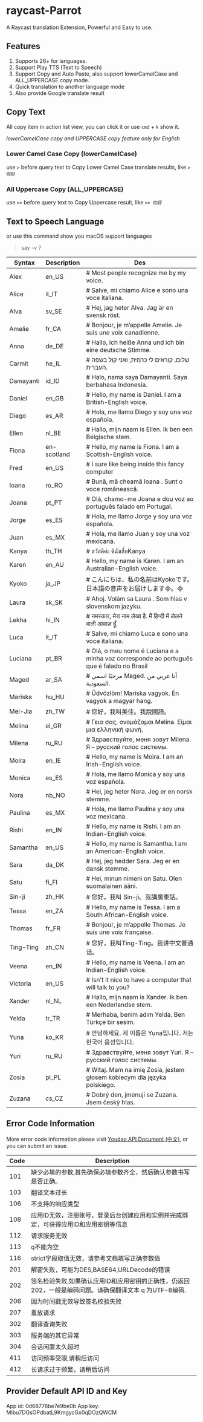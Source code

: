 # raycast-Parrot
A Raycast translation Extension, Powerful and Easy to use.

## Features
1. Supports 26+ for languages.
2. Support Play TTS (Text to Speech)
3. Support Copy and Auto Paste, also support lowerCamelCase and ALL_UPPERCASE copy mode.
4. Quick translation to another language mode
5. Also provide Google translate result

## Copy Text

All copy item in action list view, you can click it or use `cmd` + `k` show it.

*lowerCamelCase copy and UPPERCASE copy feature only for English*

### Lower Camel Case Copy (lowerCamelCase)
use ```>``` before query text to Copy Lower Camel Case translate results, like `> 你好`

### All Uppercase Copy (ALL_UPPERCASE)
use ```>>``` before query text to Copy Uppercase result, like `>> 你好` 


## Text to Speech Language

or use this command show you macOS support languages
> say -v \?

| Syntax      | Description | Des |
| ----------- | ----------- | ----------- |
|Alex |                en_US|  # Most people recognize me by my voice.
|Alice |               it_IT|    # Salve, mi chiamo Alice e sono una voce italiana.
|Alva|                sv_SE|    # Hej, jag heter Alva. Jag är en svensk röst.
|Amelie|              fr_CA|    # Bonjour, je m’appelle Amelie. Je suis une voix canadienne.
|Anna|                de_DE|    # Hallo, ich heiße Anna und ich bin eine deutsche Stimme.
|Carmit|              he_IL|    # שלום. קוראים לי כרמית, ואני קול בשפה העברית.
|Damayanti|           id_ID|    # Halo, nama saya Damayanti. Saya berbahasa Indonesia.
|Daniel|              en_GB|    # Hello, my name is Daniel. I am a British-English voice.
|Diego|               es_AR|    # Hola, me llamo Diego y soy una voz española.
|Ellen|               nl_BE|    # Hallo, mijn naam is Ellen. Ik ben een Belgische stem.
|Fiona|               en-scotland| # Hello, my name is Fiona. I am a Scottish-English voice.
|Fred|                en_US|    # I sure like being inside this fancy computer
|Ioana|               ro_RO|    # Bună, mă cheamă Ioana . Sunt o voce românească.
|Joana|               pt_PT|    # Olá, chamo-me Joana e dou voz ao português falado em Portugal.
|Jorge|               es_ES|    # Hola, me llamo Jorge y soy una voz española.
|Juan|                es_MX|    # Hola, me llamo Juan y soy una voz mexicana.
|Kanya|               th_TH|    # สวัสดีค่ะ ดิฉันชื่อKanya
|Karen|               en_AU|    # Hello, my name is Karen. I am an Australian-English voice.
|Kyoko|               ja_JP|    # こんにちは、私の名前はKyokoです。日本語の音声をお届けします。
|Laura|               sk_SK |   # Ahoj. Volám sa Laura . Som hlas v slovenskom jazyku.
|Lekha|              hi_IN |   # नमस्कार, मेरा नाम लेखा है. मैं हिन्दी में बोलने वाली आवाज़ हूँ.
|Luca|                it_IT |   # Salve, mi chiamo Luca e sono una voce italiana.
|Luciana             |pt_BR|    # Olá, o meu nome é Luciana e a minha voz corresponde ao português que é falado no Brasil
|Maged               |ar_SA|    # مرحبًا اسمي Maged. أنا عربي من السعودية.
|Mariska             |hu_HU|    # Üdvözlöm! Mariska vagyok. Én vagyok a magyar hang.
|Mei-Jia             |zh_TW|    # 您好，我叫美佳。我說國語。
|Melina              |el_GR|    # Γεια σας, ονομάζομαι Melina. Είμαι μια ελληνική φωνή.
|Milena              |ru_RU|    # Здравствуйте, меня зовут Milena. Я – русский голос системы.
|Moira               |en_IE|   # Hello, my name is Moira. I am an Irish-English voice.
|Monica              |es_ES|    # Hola, me llamo Monica y soy una voz española.
|Nora                |nb_NO|    # Hei, jeg heter Nora. Jeg er en norsk stemme.
|Paulina             |es_MX|    # Hola, me llamo Paulina y soy una voz mexicana.
|Rishi               |en_IN|    # Hello, my name is Rishi. I am an Indian-English voice.
|Samantha            |en_US|    # Hello, my name is Samantha. I am an American-English voice.
|Sara                |da_DK|    # Hej, jeg hedder Sara. Jeg er en dansk stemme.
|Satu                |fi_FI|    # Hei, minun nimeni on Satu. Olen suomalainen ääni.
|Sin-ji              |zh_HK|    # 您好，我叫 Sin-ji。我講廣東話。
|Tessa               |en_ZA|    # Hello, my name is Tessa. I am a South African-English voice.
|Thomas              |fr_FR   | # Bonjour, je m’appelle Thomas. Je suis une voix française.
|Ting-Ting           |zh_CN   | # 您好，我叫Ting-Ting。我讲中文普通话。
|Veena               |en_IN   | # Hello, my name is Veena. I am an Indian-English voice.
|Victoria            |en_US   | # Isn't it nice to have a computer that will talk to you?
|Xander              |nl_NL   | # Hallo, mijn naam is Xander. Ik ben een Nederlandse stem.
|Yelda|               tr_TR|    # Merhaba, benim adım Yelda. Ben Türkçe bir sesim.
|Yuna|                ko_KR|    # 안녕하세요. 제 이름은 Yuna입니다. 저는 한국어 음성입니다.
|Yuri|                ru_RU|    # Здравствуйте, меня зовут Yuri. Я – русский голос системы.
|Zosia|               pl_PL|    # Witaj. Mam na imię Zosia, jestem głosem kobiecym dla języka polskiego.
|Zuzana|              cs_CZ|    # Dobrý den, jmenuji se Zuzana. Jsem český hlas.

## Error Code Information
More error code information please visit [Youdao API Document (中文)](https://ai.youdao.com/DOCSIRMA/html/自然语言翻译/API文档/文本翻译服务/文本翻译服务-API文档.html),
or you can submit an issue. 

|Code |	Description|
| ----------- | ----------- |
|101 |	缺少必填的参数,首先确保必填参数齐全，然后确认参数书写是否正确。|
|103|	翻译文本过长|
|106|	不支持的响应类型|
|108|	应用ID无效，注册账号，登录后台创建应用和实例并完成绑定，可获得应用ID和应用密钥等信息|
|112|	请求服务无效|
|113|	q不能为空|
|116|	strict字段取值无效，请参考文档填写正确参数值|
|201|	解密失败，可能为DES,BASE64,URLDecode的错误|
|202|	签名检验失败,如果确认应用ID和应用密钥的正确性，仍返回202，一般是编码问题。请确保翻译文本 q 为UTF-8编码.|
|206|	因为时间戳无效导致签名校验失败|
|207|	重放请求|
|302|	翻译查询失败|
|303|	服务端的其它异常|
|304|	会话闲置太久超时|
|411|	访问频率受限,请稍后访问|
|412|	长请求过于频繁，请稍后访问|

## Provider Default API ID and Key

App id: 0d68776be7e9be0b
App key: MIbu7DGsOPdbatL9KmgycGx0qDOzQWCM
